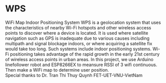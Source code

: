# WPS
WiFi Map Indoor Positioning System
WPS is a geolocation system that uses the characteristics of nearby Wi-Fi hotspots and other wireless access points to discover where a device is located. It is used where satellite navigation such as GPS is inadequate due to various causes including multipath and signal blockage indoors, or where acquiring a satellite fix would take too long. Such systems include indoor positioning systems. Wi-Fi positioning takes advantage of the rapid growth in the early 21st century of wireless access points in urban areas. 
In this project, we use Arduino linefollower robot and ESP8266EX to meansure RSSI of 3 wifi continuous. Then make a WiFi map to determine user position.</br>
Special thanks to Dr. Tran Thi Thuy Quynh FET-UET-VNU-VietNam
